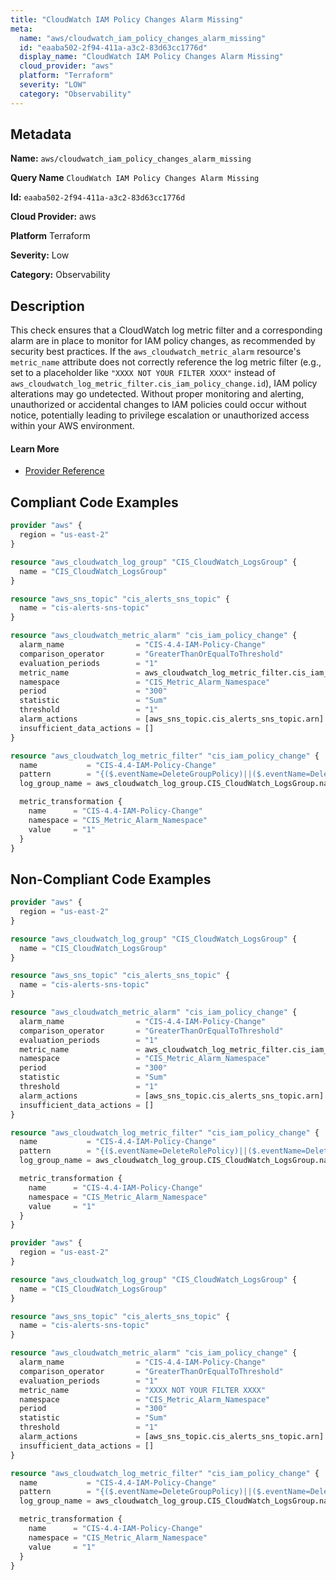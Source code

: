 ```yaml
---
title: "CloudWatch IAM Policy Changes Alarm Missing"
meta:
  name: "aws/cloudwatch_iam_policy_changes_alarm_missing"
  id: "eaaba502-2f94-411a-a3c2-83d63cc1776d"
  display_name: "CloudWatch IAM Policy Changes Alarm Missing"
  cloud_provider: "aws"
  platform: "Terraform"
  severity: "LOW"
  category: "Observability"
---
```

## Metadata

**Name:** `aws/cloudwatch_iam_policy_changes_alarm_missing`

**Query Name** `CloudWatch IAM Policy Changes Alarm Missing`

**Id:** `eaaba502-2f94-411a-a3c2-83d63cc1776d`

**Cloud Provider:** aws

**Platform** Terraform

**Severity:** Low

**Category:** Observability

## Description
This check ensures that a CloudWatch log metric filter and a corresponding alarm are in place to monitor for IAM policy changes, as recommended by security best practices. If the `aws_cloudwatch_metric_alarm` resource's `metric_name` attribute does not correctly reference the log metric filter (e.g., set to a placeholder like `"XXXX NOT YOUR FILTER XXXX"` instead of `aws_cloudwatch_log_metric_filter.cis_iam_policy_change.id`), IAM policy alterations may go undetected. Without proper monitoring and alerting, unauthorized or accidental changes to IAM policies could occur without notice, potentially leading to privilege escalation or unauthorized access within your AWS environment.

#### Learn More

 - [Provider Reference](https://registry.terraform.io/providers/hashicorp/aws/latest/docs/resources/cloudwatch_log_metric_filter#pattern)


## Compliant Code Examples
```terraform
provider "aws" {
  region = "us-east-2"
}

resource "aws_cloudwatch_log_group" "CIS_CloudWatch_LogsGroup" {
  name = "CIS_CloudWatch_LogsGroup"
}

resource "aws_sns_topic" "cis_alerts_sns_topic" {
  name = "cis-alerts-sns-topic"
}

resource "aws_cloudwatch_metric_alarm" "cis_iam_policy_change" {
  alarm_name                = "CIS-4.4-IAM-Policy-Change"
  comparison_operator       = "GreaterThanOrEqualToThreshold"
  evaluation_periods        = "1"
  metric_name               = aws_cloudwatch_log_metric_filter.cis_iam_policy_change.id
  namespace                 = "CIS_Metric_Alarm_Namespace"
  period                    = "300"
  statistic                 = "Sum"
  threshold                 = "1"
  alarm_actions             = [aws_sns_topic.cis_alerts_sns_topic.arn]
  insufficient_data_actions = []
}

resource "aws_cloudwatch_log_metric_filter" "cis_iam_policy_change" {
  name           = "CIS-4.4-IAM-Policy-Change"
  pattern        = "{($.eventName=DeleteGroupPolicy)||($.eventName=DeleteRolePolicy)||($.eventName=DeleteUserPolicy)||($.eventName=PutGroupPolicy)||($.eventName=PutRolePolicy)||($.eventName=PutUserPolicy)||($.eventName=CreatePolicy)||($.eventName=DeletePolicy)||($.eventName=CreatePolicyVersion)||($.eventName=DeletePolicyVersion)||($.eventName=AttachRolePolicy)||($.eventName=DetachRolePolicy)||($.eventName=AttachUserPolicy)||($.eventName=DetachUserPolicy)||($.eventName=AttachGroupPolicy)||($.eventName=DetachGroupPolicy)}"
  log_group_name = aws_cloudwatch_log_group.CIS_CloudWatch_LogsGroup.name

  metric_transformation {
    name      = "CIS-4.4-IAM-Policy-Change"
    namespace = "CIS_Metric_Alarm_Namespace"
    value     = "1"
  }
}

```
## Non-Compliant Code Examples
```terraform
provider "aws" {
  region = "us-east-2"
}

resource "aws_cloudwatch_log_group" "CIS_CloudWatch_LogsGroup" {
  name = "CIS_CloudWatch_LogsGroup"
}

resource "aws_sns_topic" "cis_alerts_sns_topic" {
  name = "cis-alerts-sns-topic"
}

resource "aws_cloudwatch_metric_alarm" "cis_iam_policy_change" {
  alarm_name                = "CIS-4.4-IAM-Policy-Change"
  comparison_operator       = "GreaterThanOrEqualToThreshold"
  evaluation_periods        = "1"
  metric_name               = aws_cloudwatch_log_metric_filter.cis_iam_policy_change.id
  namespace                 = "CIS_Metric_Alarm_Namespace"
  period                    = "300"
  statistic                 = "Sum"
  threshold                 = "1"
  alarm_actions             = [aws_sns_topic.cis_alerts_sns_topic.arn]
  insufficient_data_actions = []
}

resource "aws_cloudwatch_log_metric_filter" "cis_iam_policy_change" {
  name           = "CIS-4.4-IAM-Policy-Change"
  pattern        = "{($.eventName=DeleteRolePolicy)||($.eventName=DeleteUserPolicy)||($.eventName=PutGroupPolicy)||($.eventName=PutRolePolicy)||($.eventName=PutUserPolicy)||($.eventName=CreatePolicy)||($.eventName=DeletePolicy)||($.eventName=CreatePolicyVersion)||($.eventName=DeletePolicyVersion)||($.eventName=AttachRolePolicy)||($.eventName=DetachRolePolicy)||($.eventName=AttachUserPolicy)||($.eventName=DetachUserPolicy)||($.eventName=AttachGroupPolicy)||($.eventName=DetachGroupPolicy)}"
  log_group_name = aws_cloudwatch_log_group.CIS_CloudWatch_LogsGroup.name

  metric_transformation {
    name      = "CIS-4.4-IAM-Policy-Change"
    namespace = "CIS_Metric_Alarm_Namespace"
    value     = "1"
  }
}

```

```terraform
provider "aws" {
  region = "us-east-2"
}

resource "aws_cloudwatch_log_group" "CIS_CloudWatch_LogsGroup" {
  name = "CIS_CloudWatch_LogsGroup"
}

resource "aws_sns_topic" "cis_alerts_sns_topic" {
  name = "cis-alerts-sns-topic"
}

resource "aws_cloudwatch_metric_alarm" "cis_iam_policy_change" {
  alarm_name                = "CIS-4.4-IAM-Policy-Change"
  comparison_operator       = "GreaterThanOrEqualToThreshold"
  evaluation_periods        = "1"
  metric_name               = "XXXX NOT YOUR FILTER XXXX"
  namespace                 = "CIS_Metric_Alarm_Namespace"
  period                    = "300"
  statistic                 = "Sum"
  threshold                 = "1"
  alarm_actions             = [aws_sns_topic.cis_alerts_sns_topic.arn]
  insufficient_data_actions = []
}

resource "aws_cloudwatch_log_metric_filter" "cis_iam_policy_change" {
  name           = "CIS-4.4-IAM-Policy-Change"
  pattern        = "{($.eventName=DeleteGroupPolicy)||($.eventName=DeleteRolePolicy)||($.eventName=DeleteUserPolicy)||($.eventName=PutGroupPolicy)||($.eventName=PutRolePolicy)||($.eventName=PutUserPolicy)||($.eventName=CreatePolicy)||($.eventName=DeletePolicy)||($.eventName=CreatePolicyVersion)||($.eventName=DeletePolicyVersion)||($.eventName=AttachRolePolicy)||($.eventName=DetachRolePolicy)||($.eventName=AttachUserPolicy)||($.eventName=DetachUserPolicy)||($.eventName=AttachGroupPolicy)||($.eventName=DetachGroupPolicy)}"
  log_group_name = aws_cloudwatch_log_group.CIS_CloudWatch_LogsGroup.name

  metric_transformation {
    name      = "CIS-4.4-IAM-Policy-Change"
    namespace = "CIS_Metric_Alarm_Namespace"
    value     = "1"
  }
}

```